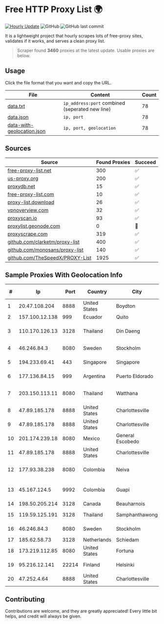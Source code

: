 
# Free HTTP Proxy List 🌍

[![Hourly Update](https://github.com/mertguvencli/http-proxy-list/actions/workflows/main.yml/badge.svg?branch=main)](https://github.com/mertguvencli/http-proxy-list/actions/workflows/main.yml)
![GitHub](https://img.shields.io/github/license/mertguvencli/http-proxy-list)
![GitHub last commit](https://img.shields.io/github/last-commit/mertguvencli/http-proxy-list)

It is a lightweight project that hourly scrapes lots of free-proxy sites, validates if it works, and serves a clean proxy list.


> Scraper found **3460** proxies at the latest update. Usable proxies are below.

## Usage

Click the file format that you want and copy the URL.


|File|Content|Count|
|----|-------|-----|
|[data.txt](https://raw.githubusercontent.com/mertguvencli/http-proxy-list/main/proxy-list/data.txt)|`ip_address:port` combined (seperated new line)|78|
|[data.json](https://raw.githubusercontent.com/mertguvencli/http-proxy-list/main/proxy-list/data.json)|`ip, port`|78|
|[data-with-geolocation.json](https://raw.githubusercontent.com/mertguvencli/http-proxy-list/main/proxy-list/data-with-geolocation.json)|`ip, port, geolocation`|78|

## Sources

|Source|Found Proxies|Succeed|
|------|-------------|-------|
|[free-proxy-list.net](https://free-proxy-list.net)|300|✅|
|[us-proxy.org](https://www.us-proxy.org)|200|✅|
|[proxydb.net](http://proxydb.net)|15|✅|
|[free-proxy-list.com](https://free-proxy-list.com/?page=&port=&type%5B%5D=http&type%5B%5D=https&up_time=0&search=Search)|10|✅|
|[proxy-list.download](https://www.proxy-list.download/HTTP)|26|✅|
|[vpnoverview.com](https://vpnoverview.com/privacy/anonymous-browsing/free-proxy-servers)|32|✅|
|[proxyscan.io](https://www.proxyscan.io)|93|✅|
|[proxylist.geonode.com](https://proxylist.geonode.com/api/proxy-list?limit=300&page=1&sort_by=lastChecked&sort_type=desc&protocols=http,https)|0|🚫|
|[proxyscrape.com](https://api.proxyscrape.com/v2/?request=displayproxies&protocol=http&timeout=10000&country=all&ssl=all&anonymity=all)|319|✅|
|[github.com/clarketm/proxy-list](https://raw.githubusercontent.com/clarketm/proxy-list/master/proxy-list-raw.txt)|400|✅|
|[github.com/monosans/proxy-list](https://raw.githubusercontent.com/monosans/proxy-list/main/proxies/http.txt)|140|✅|
|[github.com/TheSpeedX/PROXY-List](https://raw.githubusercontent.com/TheSpeedX/PROXY-List/master/http.txt)|1925|✅|


## Sample Proxies With Geolocation Info

|#|Ip|Port|Country|City|Internet Service Provider|
|-|--|----|-------|----|-------------------------|
|1|20.47.108.204|8888|United States|Boydton|Microsoft Corporation|
|2|157.100.12.138|999|Ecuador|Quito|Telconet S.A|
|3|110.170.126.13|3128|Thailand|Din Daeng|True Internet Corporation CO. Ltd.|
|4|46.246.84.3|8080|Sweden|Stockholm|Portlane Network|
|5|194.233.69.41|443|Singapore|Singapore|Contabo Asia Private Limited|
|6|177.136.84.15|999|Argentina|Puerto Eldorado|Access AIR Sociedad Simple|
|7|203.150.113.11|8080|Thailand|Watthana|Internet Thailand Company Ltd.|
|8|47.89.185.178|8888|United States|Charlottesville|Alibaba.com LLC|
|9|47.89.185.178|8888|United States|Charlottesville|Alibaba.com LLC|
|10|201.174.239.18|8080|Mexico|General Escobedo|Transtelco Inc|
|11|47.89.185.178|8888|United States|Charlottesville|Alibaba.com LLC|
|12|177.93.38.238|8080|Colombia|Neiva|TV AZTECA SUCURSAL COLOMBIA|
|13|45.167.124.5|9992|Colombia|Guapi|Sepcom Comunicaciones SAS|
|14|198.50.205.214|3128|Canada|Beauharnois|OVH Hosting|
|15|119.59.125.191|3128|Thailand|Samphanthawong|Metrabyte Co., Ltd|
|16|46.246.84.3|8080|Sweden|Stockholm|Portlane Network|
|17|185.62.58.73|3128|Netherlands|Schiedam|Snel.com B.V.|
|18|173.219.112.85|8080|United States|Fortuna|Suddenlink Communications|
|19|95.216.12.141|22214|Finland|Helsinki|Hetzner Online GmbH|
|20|47.252.4.64|8888|United States|Charlottesville|Alibaba.com LLC|



## Contributing

Contributions are welcome, and they are greatly appreciated! Every
little bit helps, and credit will always be given.

